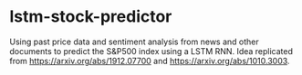# lstm-stock-predictor

Using past price data and sentiment analysis from news and other documents to predict the S&P500 index using a LSTM RNN. Idea replicated from https://arxiv.org/abs/1912.07700 and https://arxiv.org/abs/1010.3003. 

